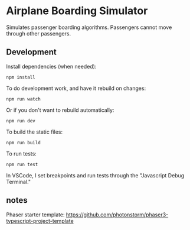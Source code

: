 # Airplane Boarding Simulator

Simulates passenger boarding algorithms.
Passengers cannot move through other passengers.

## Development

Install dependencies (when needed):
```
npm install
```

To do development work, and have it rebuild on changes:
```
npm run watch
```

Or if you don't want to rebuild automatically:
```
npm run dev
```

To build the static files:

```
npm run build
```

To run tests:

```
npm run test
```
In VSCode, I set breakpoints and run tests through the "Javascript Debug Terminal."

## notes

Phaser starter template: https://github.com/photonstorm/phaser3-typescript-project-template
